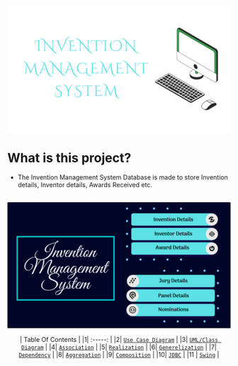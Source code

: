 <div align="center">

<img src="https://github.com/a3X3k/Invention_Management_System/blob/main/Assets/2%2Cpng.png" alt="drawing"/>

</div>
      
# What is this project?

- The Invention Management System Database is made to store Invention details, Inventor details, Awards Received etc. 

<br/>

<div align="center">

<img src="https://github.com/a3X3k/Invention_Management_System/blob/main/Assets/1.png" alt="drawing"/>

        
| Table Of Contents |
|1| :-----: |
|2| [`Use Case Diagram`]() |
|3| [`UML/Class Diagram`]() |
|4| [`Association`]() |
|5| [`Realization`]() |
|6| [`Generelization`]() |
|7| [`Dependency`]() |
|8| [`Aggregation`]() |
|9| [`Composition`]() |
|10| [`JDBC`]() |
|11 | [`Swing`]() |
      
</div>
